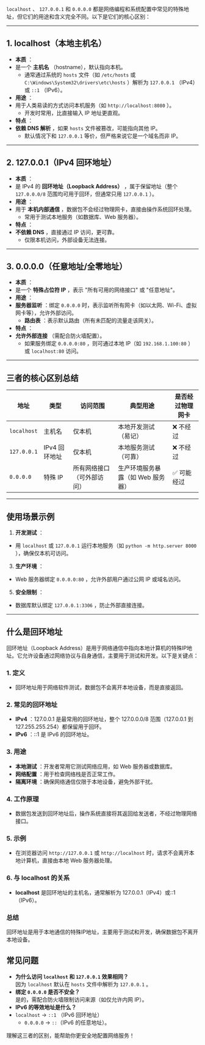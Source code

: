 `localhost` 、 `127.0.0.1` 和 `0.0.0.0` 都是网络编程和系统配置中常见的特殊地址，但它们的用途和含义完全不同。以下是它们的核心区别：

---

## 1\. localhost（本地主机名）

- **本质** ：
- 是一个 **主机名** （hostname），默认指向本机。
	- 通常通过系统的 `hosts` 文件（如 `/etc/hosts` 或 `C:\Windows\System32\drivers\etc\hosts` ）解析为 `127.0.0.1` （IPv4）或 `::1` （IPv6）。
- **用途** ：
- 用于人类易读的方式访问本机服务（如 `http://localhost:8080` ）。
	- 开发时常用，比直接输入 IP 地址更直观。
- **特点** ：
- **依赖 DNS 解析** ，如果 `hosts` 文件被篡改，可能指向其他 IP。
	- 默认情况下和 `127.0.0.1` 等价，但严格来说它是一个域名而非 IP。

---

## 2\. 127.0.0.1（IPv4 回环地址）

- **本质** ：
- 是 IPv4 的 **回环地址（Loopback Address）** ，属于保留地址（整个 `127.0.0.0/8` 范围均可用于回环，但通常只用 `127.0.0.1` ）。
- **用途** ：
- 用于 **本机内部通信** ，数据包不会经过物理网卡，直接由操作系统回环处理。
	- 常用于测试本地服务（如数据库、Web 服务器）。
- **特点** ：
- **不依赖 DNS** ，直接通过 IP 访问，更可靠。
	- 仅限本机访问，外部设备无法连接。

---

## 3\. 0.0.0.0（任意地址/全零地址）

- **本质** ：
- 是一个 **特殊占位符 IP** ，表示 "所有可用的网络接口" 或 "任意地址"。
- **用途** ：
- **服务器监听** ：绑定 `0.0.0.0` 时，表示监听所有网卡（如以太网、Wi-Fi、虚拟网卡等），允许外部访问。
	- **路由表** ：表示默认路由（所有未匹配的流量走该网关）。
- **特点** ：
- **允许外部连接** （需配合防火墙配置）。
	- 如果服务绑定 `0.0.0.0:80` ，则可通过本地 IP（如 `192.168.1.100:80` ）或 `localhost:80` 访问。

---

## 三者的核心区别总结

| **地址** | 类型 | 访问范围 | 典型用途 | 是否经过物理网卡 |
| --- | --- | --- | --- | --- |
| `localhost` | 主机名 | 仅本机 | 本地开发测试（易记） | ❌ 不经过 |
| `127.0.0.1` | IPv4 回环地址 | 仅本机 | 本地服务测试（可靠） | ❌ 不经过 |
| `0.0.0.0` | 特殊 IP | 所有网络接口（可外部访问） | 生产环境服务暴露（如 Web 服务器） | ✅ 可能经过 |

---

## 使用场景示例

1. **开发测试** ：
- 用 `localhost` 或 `127.0.0.1` 运行本地服务（如 `python -m http.server 8000` ），确保仅本机可访问。
3. **生产环境** ：
- Web 服务器绑定 `0.0.0.0:80` ，允许外部用户通过公网 IP 或域名访问。
5. **安全限制** ：
- 数据库默认绑定 `127.0.0.1:3306` ，防止外部直接连接。

---

## 什么是回环地址

回环地址（Loopback Address）是用于网络通信中指向本地计算机的特殊IP地址。它允许设备通过网络协议与自身通信，主要用于测试和开发。以下是关键点：

### 1\. 定义

- 回环地址用于网络软件测试，数据包不会离开本地设备，而是直接返回。

### 2\. 常见的回环地址

- **IPv4** ：127.0.0.1 是最常用的回环地址，整个 127.0.0.0/8 范围（127.0.0.1 到 127.255.255.254）都保留用于回环。
- **IPv6** ：::1 是 IPv6 的回环地址。

### 3\. 用途

- **本地测试** ：开发者常用它测试网络应用，如 Web 服务器或数据库。
- **网络配置** ：用于检查网络栈是否正常工作。
- **隔离环境** ：确保网络通信仅限于本地设备，避免外部干扰。

### 4\. 工作原理

- 数据包发送到回环地址后，操作系统直接将其返回给发送者，不经过物理网络接口。

### 5\. 示例

- 在浏览器访问 `http://127.0.0.1` 或 `http://localhost` 时，请求不会离开本地计算机，直接由本地 Web 服务器处理。

### 6\. 与 localhost 的关系

- **localhost** 是回环地址的主机名，通常解析为 127.0.0.1（IPv4）或::1（IPv6）。

### 总结

回环地址是用于本地通信的特殊IP地址，主要用于测试和开发，确保数据包不离开本地设备。

## 常见问题

- **为什么访问 `localhost` 和 `127.0.0.1` 效果相同？**  
	因为 `localhost` 默认在 `hosts` 文件中解析为 `127.0.0.1` 。
- **绑定 `0.0.0.0` 是否不安全？**  
	是的，需配合防火墙限制访问来源（如仅允许内网 IP）。
- **IPv6 的等效地址是什么？**
- `localhost` → `::1` （IPv6 回环地址）
	- `0.0.0.0` → `::`（IPv6 的任意地址）。

理解这三者的区别，能帮助你更安全地配置网络服务！
